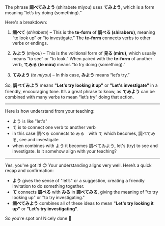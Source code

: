 The phrase **調べてみよう** (shirabete miyou) uses **てみよう**, which is a form meaning “let’s try doing (something).”

Here's a breakdown:

1. **調べて** (*shirabete*) – This is the **te-form** of **調べる (shiraberu)**, meaning “to look up” or “to investigate.” The **te-form** connects verbs to other verbs or endings.

2. **みよう** (*miyou*) – This is the volitional form of **見る (miru)**, which usually means “to see” or “to look.” When paired with the **te-form** of another verb, **てみる (te miru)** means “to try doing (something).”

3. **てみよう** (*te miyou*) – In this case, **みよう** means “let’s try.” 

So, **調べてみよう** means **"Let's try looking it up"** or **"Let's investigate"** in a friendly, encouraging tone. It’s a great phrase to know, as **てみよう** can be combined with many verbs to mean “let’s try” doing that action.

---

Here is how understand from your teaching: 
- よう is like "let's"
- て is to connect one verb to another verb
- in this case 調べる  connects to みる　with て which becomes, 調べてみる, see and investigate
- when combines with よう it becomes 調べてみよう, let's (try) to see and investigate. Is it somehow align with your teaching?

---

Yes, you've got it! 😊 Your understanding aligns very well. Here’s a quick recap and confirmation:

- **よう** gives the sense of "let’s" or a suggestion, creating a friendly invitation to do something together.
- **て** connects **調べる** with **みる** in **調べてみる**, giving the meaning of "to try looking up" or "to try investigating."
- **調べてみよう** combines all of these ideas to mean **"Let's try looking it up"** or **"Let's try investigating"**.

So you’re spot on! Nicely done 🎉
